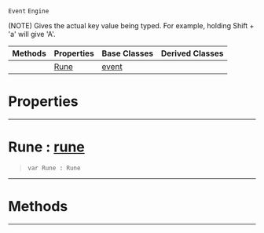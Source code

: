  `Event` `Engine`



(NOTE) Gives the actual key value being typed. For example, holding Shift + 'a' will give 'A'.

|Methods|Properties|Base Classes|Derived Classes|
|---|---|---|---|
| |[ Rune](https://plasmaengine.github.io/PlasmaDocs/Plasma1/C++/code_reference/class_reference/keyboardtextevent.md#rune-plasma-engine-documen)|[event](https://plasmaengine.github.io/PlasmaDocs/Plasma1/C++/code_reference/class_reference/event.md)| |


 #  Properties


---  
 #  Rune : [rune](https://plasmaengine.github.io/PlasmaDocs/Plasma1/C++/code_reference/lightning_base_types/rune.md)

> 
> ``` lang=cpp, name=Lightning
> var Rune : Rune


---  
 #  Methods


---  
 

 
